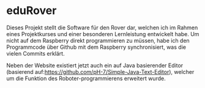 # eduRover
Dieses Projekt stellt die Software für den Rover dar, welchen ich im Rahmen eines Projektkurses und einer besonderen Lernleistung entwickelt habe.
Um nicht auf dem Raspberry direkt programmieren zu müssen, habe ich den Programmcode über Github mit dem Raspberry synchronisiert, was die vielen Commits erklärt. 


Neben der Website existiert jetzt auch ein auf Java basierender Editor (basierend auf:https://github.com/pH-7/Simple-Java-Text-Editor), welcher um die Funktion des Roboter-programmierens erweitert wurde.
